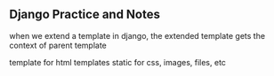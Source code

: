 ## Django Practice and Notes

when we extend a template in django, the extended template gets the context of parent template

template for html templates
static for css, images, files, etc


